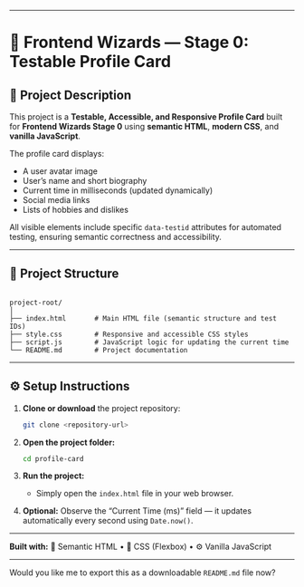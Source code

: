 
---


# 🚀 Frontend Wizards — Stage 0: Testable Profile Card

## 📖 Project Description
This project is a **Testable, Accessible, and Responsive Profile Card** built for **Frontend Wizards Stage 0** using **semantic HTML**, **modern CSS**, and **vanilla JavaScript**.

The profile card displays:
- A user avatar image  
- User’s name and short biography  
- Current time in milliseconds (updated dynamically)  
- Social media links  
- Lists of hobbies and dislikes  

All visible elements include specific `data-testid` attributes for automated testing, ensuring semantic correctness and accessibility.

---

## 🧱 Project Structure
```

project-root/
│
├── index.html       # Main HTML file (semantic structure and test IDs)
├── style.css        # Responsive and accessible CSS styles
├── script.js        # JavaScript logic for updating the current time
└── README.md        # Project documentation

````

---

## ⚙️ Setup Instructions

1. **Clone or download** the project repository:
   ```bash
   git clone <repository-url>


2. **Open the project folder:**

   ```bash
   cd profile-card
   ```

3. **Run the project:**

   * Simply open the `index.html` file in your web browser.

4. **Optional:**
   Observe the “Current Time (ms)” field — it updates automatically every second using `Date.now()`.

---

**Built with:**
🧩 Semantic HTML • 🎨 CSS (Flexbox) • ⚙️ Vanilla JavaScript



---

Would you like me to export this as a downloadable `README.md` file now?
```
